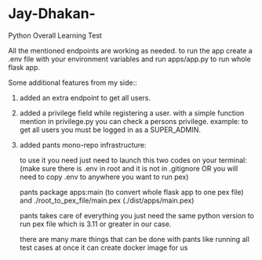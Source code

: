 # Jay-Dhakan-

Python Overall Learning Test

All the mentioned endpoints are working as needed.
to run the app create a .env file with your environment variables and run
apps/app.py to run whole flask app.

Some additional features from my side::

1) added an extra endpoint to get all users.

2) added a privilege field while registering a user.
   with a simple function mention in privilege.py you can check a persons
   privilege. example: to get all users you must be logged in as a SUPER_ADMIN.

3) added pants mono-repo infrastructure:

   to use it you need just need to launch this two codes on your terminal:
   (make sure there is .env in root and it is not in .gitignore OR you will need
   to copy .env to anywhere you want to run pex)

   pants package apps:main (to convert whole flask app to one pex file)
   and
   ./root_to_pex_file/main.pex (./dist/apps/main.pex)

   pants takes care of everything you just need the same python version to run
   pex file which is 3.11 or greater in our case.

   there are many mare things that can be done with pants like running all test
   cases at once it can create docker image for us